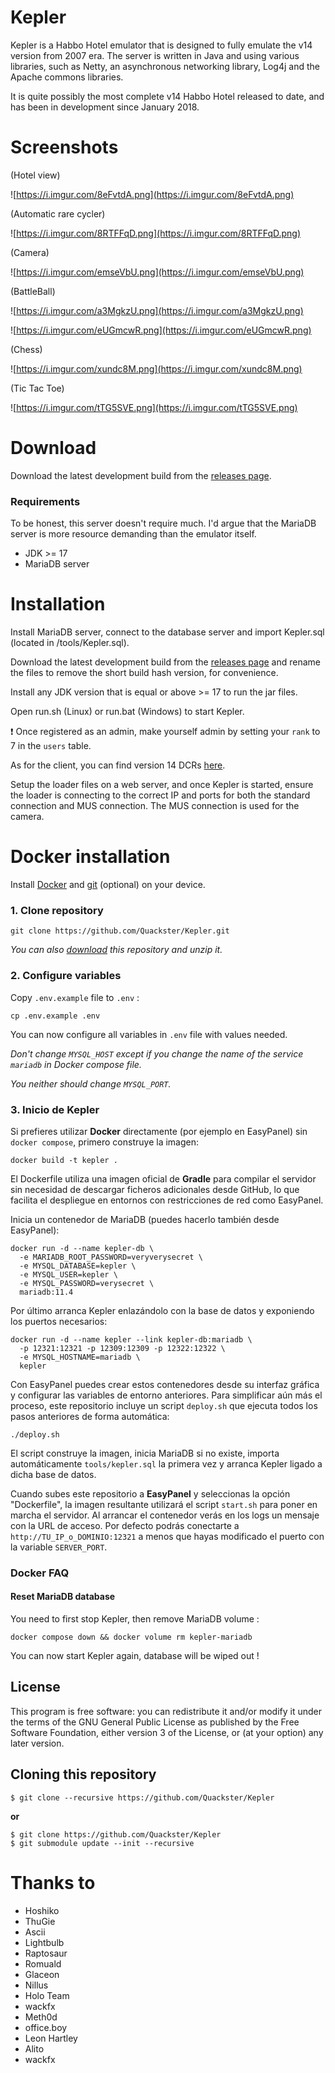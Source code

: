 # Kepler

Kepler is a Habbo Hotel emulator that is designed to fully emulate the v14 version from 2007 era. 
The server is written in Java and using various libraries, such as Netty, an asynchronous networking library, Log4j and the Apache commons libraries.

It is quite possibly the most complete v14 Habbo Hotel released to date, and has been in development since January 2018.

# Screenshots

(Hotel view)

![https://i.imgur.com/8eFvtdA.png](https://i.imgur.com/8eFvtdA.png)

(Automatic rare cycler)

![https://i.imgur.com/8RTFFqD.png](https://i.imgur.com/8RTFFqD.png)

(Camera)

![https://i.imgur.com/emseVbU.png](https://i.imgur.com/emseVbU.png)

(BattleBall)

![https://i.imgur.com/a3MgkzU.png](https://i.imgur.com/a3MgkzU.png)

![https://i.imgur.com/eUGmcwR.png](https://i.imgur.com/eUGmcwR.png)

(Chess)

![https://i.imgur.com/xundc8M.png](https://i.imgur.com/xundc8M.png)

(Tic Tac Toe)

![https://i.imgur.com/tTG5SVE.png](https://i.imgur.com/tTG5SVE.png)

# Download

Download the latest development build from the [releases page](https://github.com/Quackster/Kepler/releases).

### Requirements

To be honest, this server doesn't require much. I'd argue that the MariaDB server is more resource demanding than the emulator itself. 

- JDK >= 17
- MariaDB server

# Installation

Install MariaDB server, connect to the database server and import Kepler.sql (located in /tools/Kepler.sql).

Download the latest development build from the [releases page](https://github.com/Quackster/Kepler/releases) and rename the files to remove the short build hash version, for convenience. 

Install any JDK version that is equal or above >= 17 to run the jar files.

Open run.sh (Linux) or run.bat (Windows) to start Kepler.

❗ Once registered as an admin, make yourself admin by setting your ``rank`` to 7 in the ``users`` table.

As for the client, you can find version 14 DCRs [here](https://web.archive.org/web/20220724030154/https://raw.githubusercontent.com/Quackster/Kepler/master/tools/Quackster_v14.zip).

Setup the loader files on a web server, and once Kepler is started, ensure the loader is connecting to the correct IP and ports for both the standard connection and MUS connection. The MUS connection is used for the camera.

# Docker installation

Install [Docker](https://docs.docker.com/engine/install/) and [git](https://git-scm.com/downloads) (optional) on your device.

### 1. Clone repository

```shell
git clone https://github.com/Quackster/Kepler.git
```

_You can also [download](https://github.com/Quackster/Kepler/archive/refs/heads/master.zip) this repository and unzip it._

### 2. Configure variables

Copy `.env.example` file to `.env` :

```shell
cp .env.example .env
```

You can now configure all variables in `.env` file with values needed.

_Don't change `MYSQL_HOST` except if you change the name of the service `mariadb` in Docker compose file._

_You neither should change `MYSQL_PORT`._

### 3. Inicio de Kepler

Si prefieres utilizar **Docker** directamente (por ejemplo en EasyPanel) sin
`docker compose`, primero construye la imagen:

```shell
docker build -t kepler .
```

El Dockerfile utiliza una imagen oficial de **Gradle** para compilar el
servidor sin necesidad de descargar ficheros adicionales desde GitHub, lo que
facilita el despliegue en entornos con restricciones de red como EasyPanel.

Inicia un contenedor de MariaDB (puedes hacerlo también desde EasyPanel):

```shell
docker run -d --name kepler-db \
  -e MARIADB_ROOT_PASSWORD=veryverysecret \
  -e MYSQL_DATABASE=kepler \
  -e MYSQL_USER=kepler \
  -e MYSQL_PASSWORD=verysecret \
  mariadb:11.4
```

Por último arranca Kepler enlazándolo con la base de datos y exponiendo los
puertos necesarios:

```shell
docker run -d --name kepler --link kepler-db:mariadb \
  -p 12321:12321 -p 12309:12309 -p 12322:12322 \
  -e MYSQL_HOSTNAME=mariadb \
  kepler
```

Con EasyPanel puedes crear estos contenedores desde su interfaz gráfica y
configurar las variables de entorno anteriores. Para simplificar aún más el
proceso, este repositorio incluye un script `deploy.sh` que ejecuta todos los
pasos anteriores de forma automática:

```shell
./deploy.sh
```

El script construye la imagen, inicia MariaDB si no existe, importa
automáticamente `tools/kepler.sql` la primera vez y arranca Kepler ligado a
dicha base de datos.

Cuando subes este repositorio a **EasyPanel** y seleccionas la opción
"Dockerfile", la imagen resultante utilizará el script `start.sh` para poner en
marcha el servidor. Al arrancar el contenedor verás en los logs un mensaje con
la URL de acceso. Por defecto podrás conectarte a
`http://TU_IP_o_DOMINIO:12321` a menos que hayas modificado el puerto con la
variable `SERVER_PORT`.

### Docker FAQ

#### Reset MariaDB database

You need to first stop Kepler, then remove MariaDB volume :

```shell
docker compose down && docker volume rm kepler-mariadb
```

You can now start Kepler again, database will be wiped out !

## License

This program is free software: you can redistribute it and/or modify it under the terms of the GNU General Public License as published by the Free Software Foundation, either version 3 of the License, or (at your option) any later version.


## Cloning this repository

```
$ git clone --recursive https://github.com/Quackster/Kepler
```

**or**

```
$ git clone https://github.com/Quackster/Kepler
$ git submodule update --init --recursive
```

# Thanks to

* Hoshiko
* ThuGie
* Ascii
* Lightbulb
* Raptosaur
* Romuald
* Glaceon
* Nillus
* Holo Team
* wackfx
* Meth0d
* office.boy
* Leon Hartley
* Alito
* wackfx

